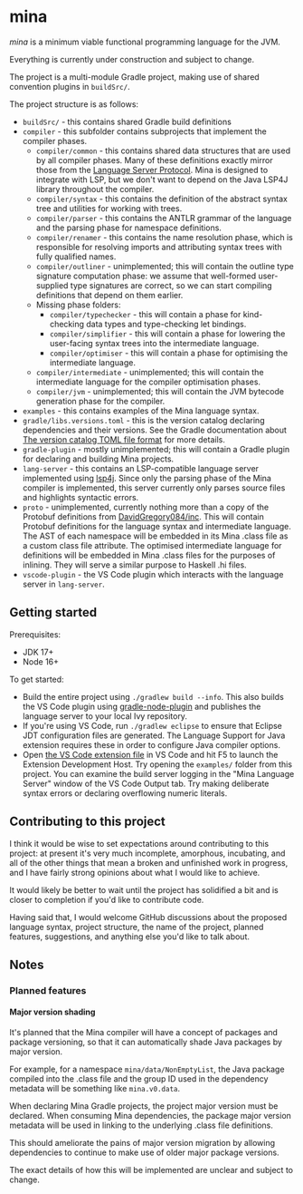 # mina

*mina* is a minimum viable functional programming language for the JVM.

Everything is currently under construction and subject to change.

The project is a multi-module Gradle project, making use of shared convention plugins in `buildSrc/`.

The project structure is as follows:

* `buildSrc/` - this contains shared Gradle build definitions
* `compiler` - this subfolder contains subprojects that implement the compiler phases.
    * `compiler/common` - this contains shared data structures that are used by all compiler phases. Many of these definitions exactly mirror those from the [Language Server Protocol](https://microsoft.github.io/language-server-protocol/). Mina is designed to integrate with LSP, but we don't want to depend on the Java LSP4J library throughout the compiler.
    * `compiler/syntax` - this contains the definition of the abstract syntax tree and utilities for working with trees.
    * `compiler/parser` - this contains the ANTLR grammar of the language and the parsing phase for namespace definitions.
    * `compiler/renamer` - this contains the name resolution phase, which is responsible for resolving imports and attributing syntax trees with fully qualified names.
    * `compiler/outliner` - unimplemented; this will contain the outline type signature computation phase: we assume that well-formed user-supplied type signatures are correct, so we can start compiling definitions that depend on them earlier.
    * Missing phase folders:
        * `compiler/typechecker` - this will contain a phase for kind-checking data types and type-checking let bindings.
        * `compiler/simplifier` - this will contain a phase for lowering the user-facing syntax trees into the intermediate language.
        * `compiler/optimiser` - this will contain a phase for optimising the intermediate language.
    * `compiler/intermediate` - unimplemented; this will contain the intermediate language for the compiler optimisation phases.
    * `compiler/jvm` - unimplemented; this will contain the JVM bytecode generation phase for the compiler.
* `examples` - this contains examples of the Mina language syntax.
* `gradle/libs.versions.toml` - this is the version catalog declaring dependencies and their versions. See the Gradle documentation about [The version catalog TOML file format](https://docs.gradle.org/current/userguide/platforms.html#sub::toml-dependencies-format) for more details.
* `gradle-plugin` - mostly unimplemented; this will contain a Gradle plugin for declaring and building Mina projects.
* `lang-server` - this contains an LSP-compatible language server implemented using [lsp4j](https://github.com/eclipse/lsp4j). Since only the parsing phase of the Mina compiler is implemented, this server currently only parses source files and highlights syntactic errors.
* `proto` - unimplemented, currently nothing more than a copy of the Protobuf definitions from [DavidGregory084/inc](https://github.com/DavidGregory084/inc). This will contain Protobuf definitions for the language syntax and intermediate language. The AST of each namespace will be embedded in its Mina .class file as a custom class file attribute. The optimised intermediate language for definitions will be embedded in Mina .class files for the purposes of inlining. They will serve a similar purpose to Haskell .hi files.
* `vscode-plugin` - the VS Code plugin which interacts with the language server in `lang-server`.

## Getting started

Prerequisites:

* JDK 17+
* Node 16+

To get started:

* Build the entire project using `./gradlew build --info`. This also builds the VS Code plugin using [gradle-node-plugin](https://github.com/node-gradle/gradle-node-plugin) and publishes the language server to your local Ivy repository.
* If you're using VS Code, run `./gradlew eclipse` to ensure that Eclipse JDT configuration files are generated. The Language Support for Java extension requires these in order to configure Java compiler options.
* Open [the VS Code extension file](./vscode-plugin/src/extension.ts) in VS Code and hit F5 to launch the Extension Development Host. Try opening the `examples/` folder from this project. You can examine the build server logging in the "Mina Language Server" window of the VS Code Output tab. Try making deliberate syntax errors or declaring overflowing numeric literals.

## Contributing to this project

I think it would be wise to set expectations around contributing to this project: at present it's very much incomplete, amorphous, incubating, and all of the other things that mean a broken and unfinished work in progress, and I have fairly strong opinions about what I would like to achieve.

It would likely be better to wait until the project has solidified a bit and is closer to completion if you'd like to contribute code.

Having said that, I would welcome GitHub discussions about the proposed language syntax, project structure, the name of the project, planned features, suggestions, and anything else you'd like to talk about.

## Notes

### Planned features

#### Major version shading

It's planned that the Mina compiler will have a concept of packages and package versioning, so that it can automatically shade Java packages by major version.

For example, for a namespace `mina/data/NonEmptyList`, the Java package compiled into the .class file and the group ID used in the dependency metadata will be something like `mina.v0.data`.

When declaring Mina Gradle projects, the project major version must be declared. When consuming Mina dependencies, the package major version metadata will be used in linking to the underlying .class file definitions.

This should ameliorate the pains of major version migration by allowing dependencies to continue to make use of older major package versions.

The exact details of how this will be implemented are unclear and subject to change.
